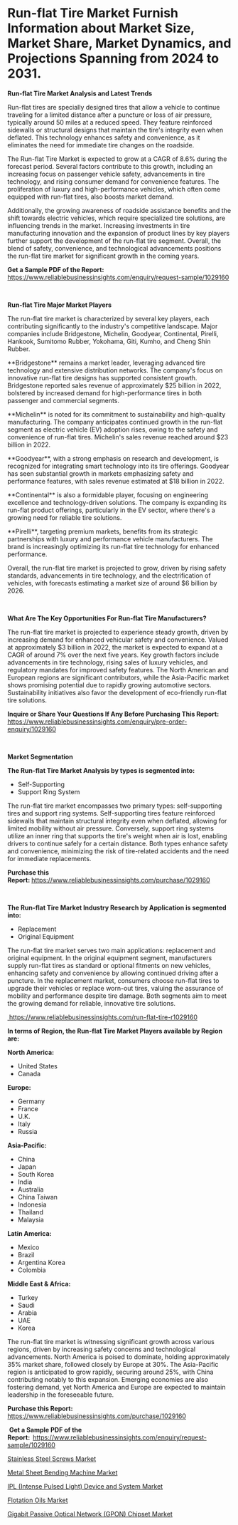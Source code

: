 <p><h1>Run-flat Tire Market Furnish Information about Market Size, Market Share, Market Dynamics, and Projections Spanning from 2024 to 2031.</h1></p><p><strong>Run-flat Tire Market Analysis and Latest Trends</strong></p>
<p><p>Run-flat tires are specially designed tires that allow a vehicle to continue traveling for a limited distance after a puncture or loss of air pressure, typically around 50 miles at a reduced speed. They feature reinforced sidewalls or structural designs that maintain the tire's integrity even when deflated. This technology enhances safety and convenience, as it eliminates the need for immediate tire changes on the roadside.</p><p>The Run-flat Tire Market is expected to grow at a CAGR of 8.6% during the forecast period. Several factors contribute to this growth, including an increasing focus on passenger vehicle safety, advancements in tire technology, and rising consumer demand for convenience features. The proliferation of luxury and high-performance vehicles, which often come equipped with run-flat tires, also boosts market demand. </p><p>Additionally, the growing awareness of roadside assistance benefits and the shift towards electric vehicles, which require specialized tire solutions, are influencing trends in the market. Increasing investments in tire manufacturing innovation and the expansion of product lines by key players further support the development of the run-flat tire segment. Overall, the blend of safety, convenience, and technological advancements positions the run-flat tire market for significant growth in the coming years.</p></p>
<p><strong>Get a Sample PDF of the Report:&nbsp;</strong> <a href="https://www.reliablebusinessinsights.com/enquiry/request-sample/1029160?utm_campaign=904&utm_medium=2&utm_source=Github&utm_content=ia&utm_term=03122024&utm_id=run-flat-tire">https://www.reliablebusinessinsights.com/enquiry/request-sample/1029160</a></p>
<p>&nbsp;</p>
<p><strong>Run-flat Tire Major Market Players</strong></p>
<p><p>The run-flat tire market is characterized by several key players, each contributing significantly to the industry's competitive landscape. Major companies include Bridgestone, Michelin, Goodyear, Continental, Pirelli, Hankook, Sumitomo Rubber, Yokohama, Giti, Kumho, and Cheng Shin Rubber.</p><p>**Bridgestone** remains a market leader, leveraging advanced tire technology and extensive distribution networks. The company's focus on innovative run-flat tire designs has supported consistent growth. Bridgestone reported sales revenue of approximately $25 billion in 2022, bolstered by increased demand for high-performance tires in both passenger and commercial segments.</p><p>**Michelin** is noted for its commitment to sustainability and high-quality manufacturing. The company anticipates continued growth in the run-flat segment as electric vehicle (EV) adoption rises, owing to the safety and convenience of run-flat tires. Michelin's sales revenue reached around $23 billion in 2022.</p><p>**Goodyear**, with a strong emphasis on research and development, is recognized for integrating smart technology into its tire offerings. Goodyear has seen substantial growth in markets emphasizing safety and performance features, with sales revenue estimated at $18 billion in 2022. </p><p>**Continental** is also a formidable player, focusing on engineering excellence and technology-driven solutions. The company is expanding its run-flat product offerings, particularly in the EV sector, where there's a growing need for reliable tire solutions.</p><p>**Pirelli**, targeting premium markets, benefits from its strategic partnerships with luxury and performance vehicle manufacturers. The brand is increasingly optimizing its run-flat tire technology for enhanced performance. </p><p>Overall, the run-flat tire market is projected to grow, driven by rising safety standards, advancements in tire technology, and the electrification of vehicles, with forecasts estimating a market size of around $6 billion by 2026.</p></p>
<p>&nbsp;</p>
<p><strong>What Are The Key Opportunities For Run-flat Tire Manufacturers?</strong></p>
<p><p>The run-flat tire market is projected to experience steady growth, driven by increasing demand for enhanced vehicular safety and convenience. Valued at approximately $3 billion in 2022, the market is expected to expand at a CAGR of around 7% over the next five years. Key growth factors include advancements in tire technology, rising sales of luxury vehicles, and regulatory mandates for improved safety features. The North American and European regions are significant contributors, while the Asia-Pacific market shows promising potential due to rapidly growing automotive sectors. Sustainability initiatives also favor the development of eco-friendly run-flat tire solutions.</p></p>
<p><strong>Inquire or Share Your Questions If Any Before Purchasing This Report:</strong> <a href="https://www.reliablebusinessinsights.com/enquiry/pre-order-enquiry/1029160?utm_campaign=904&utm_medium=2&utm_source=Github&utm_content=ia&utm_term=03122024&utm_id=run-flat-tire">https://www.reliablebusinessinsights.com/enquiry/pre-order-enquiry/1029160</a></p>
<p>&nbsp;</p>
<p><strong>Market Segmentation</strong></p>
<p><strong>The Run-flat Tire Market Analysis by types is segmented into:</strong></p>
<p><ul><li>Self-Supporting</li><li>Support Ring System</li></ul></p>
<p><p>The run-flat tire market encompasses two primary types: self-supporting tires and support ring systems. Self-supporting tires feature reinforced sidewalls that maintain structural integrity even when deflated, allowing for limited mobility without air pressure. Conversely, support ring systems utilize an inner ring that supports the tire's weight when air is lost, enabling drivers to continue safely for a certain distance. Both types enhance safety and convenience, minimizing the risk of tire-related accidents and the need for immediate replacements.</p></p>
<p><strong>Purchase this Report:&nbsp;</strong><a href="https://www.reliablebusinessinsights.com/purchase/1029160?utm_campaign=904&utm_medium=2&utm_source=Github&utm_content=ia&utm_term=03122024&utm_id=run-flat-tire">https://www.reliablebusinessinsights.com/purchase/1029160</a></p>
<p>&nbsp;</p>
<p><strong>The Run-flat Tire Market Industry Research by Application is segmented into:</strong></p>
<p><ul><li>Replacement</li><li>Original Equipment</li></ul></p>
<p><p>The run-flat tire market serves two main applications: replacement and original equipment. In the original equipment segment, manufacturers supply run-flat tires as standard or optional fitments on new vehicles, enhancing safety and convenience by allowing continued driving after a puncture. In the replacement market, consumers choose run-flat tires to upgrade their vehicles or replace worn-out tires, valuing the assurance of mobility and performance despite tire damage. Both segments aim to meet the growing demand for reliable, innovative tire solutions.</p></p>
<p><a href="https://www.reliablebusinessinsights.com/run-flat-tire-r1029160?utm_campaign=904&utm_medium=2&utm_source=Github&utm_content=ia&utm_term=03122024&utm_id=run-flat-tire">&nbsp;https://www.reliablebusinessinsights.com/run-flat-tire-r1029160</a></p>
<p><strong>In terms of Region, the Run-flat Tire Market Players available by Region are:</strong></p>
<p>
    <p> <strong> North America: </strong>
        <ul>
            <li>United States</li>
            <li>Canada</li>
        </ul>
        </p> 
    <p> <strong> Europe: </strong>
        <ul>
            <li>Germany</li>
            <li>France</li>
            <li>U.K.</li>
            <li>Italy</li>
            <li>Russia</li>
        </ul>
        </p> 
    <p> <strong> Asia-Pacific: </strong>
        <ul>
            <li>China</li>
            <li>Japan</li>
            <li>South Korea</li>
            <li>India</li>
            <li>Australia</li>
            <li>China Taiwan</li>
            <li>Indonesia</li>
            <li>Thailand</li>
            <li>Malaysia</li>
        </ul>
        </p> 
    <p> <strong> Latin America: </strong>
        <ul>
            <li>Mexico</li>
            <li>Brazil</li>
            <li>Argentina Korea</li>
            <li>Colombia</li>
        </ul>
        </p> 
    <p> <strong> Middle East & Africa: </strong>
        <ul>
            <li>Turkey</li>
            <li>Saudi</li>
            <li>Arabia</li>
            <li>UAE</li>
            <li>Korea</li>
        </ul>
    </p>
    </p>
<p><p>The run-flat tire market is witnessing significant growth across various regions, driven by increasing safety concerns and technological advancements. North America is poised to dominate, holding approximately 35% market share, followed closely by Europe at 30%. The Asia-Pacific region is anticipated to grow rapidly, securing around 25%, with China contributing notably to this expansion. Emerging economies are also fostering demand, yet North America and Europe are expected to maintain leadership in the foreseeable future.</p></p>
<p><strong>Purchase this Report: </strong><a href="https://www.reliablebusinessinsights.com/purchase/1029160?utm_campaign=904&utm_medium=2&utm_source=Github&utm_content=ia&utm_term=03122024&utm_id=run-flat-tire">https://www.reliablebusinessinsights.com/purchase/1029160</a></p>
<p>&nbsp;<strong>Get a Sample PDF of the Report:&nbsp;&nbsp;</strong><a href="https://www.reliablebusinessinsights.com/enquiry/request-sample/1029160?utm_campaign=904&utm_medium=2&utm_source=Github&utm_content=ia&utm_term=03122024&utm_id=run-flat-tire">https://www.reliablebusinessinsights.com/enquiry/request-sample/1029160</a></p>
<p><strong></strong></p>
<p><p><a href="https://www.linkedin.com/pulse/stainless-steel-screws-market-size-expanding-rapidly-hy2fc?utm_campaign=904&utm_medium=2&utm_source=Github&utm_content=ia&utm_term=03122024&utm_id=run-flat-tire">Stainless Steel Screws Market</a></p><p><a href="https://www.linkedin.com/pulse/comprehensive-metal-sheet-bending-machine-market-report-cwbpc?utm_campaign=904&utm_medium=2&utm_source=Github&utm_content=ia&utm_term=03122024&utm_id=run-flat-tire">Metal Sheet Bending Machine Market</a></p><p><a href="https://issuu.com/reportprime-2/docs/ipl-intense-pulsed-light-device-and-system-market-?utm_campaign=904&utm_medium=2&utm_source=Github&utm_content=ia&utm_term=03122024&utm_id=run-flat-tire">IPL (Intense Pulsed Light) Device and System Market</a></p><p><a href="https://github.com/flnordan65e0/Market-Research-Report-List-1/blob/main/flotation-oils-market.md?utm_campaign=904&utm_medium=2&utm_source=Github&utm_content=ia&utm_term=03122024&utm_id=run-flat-tire">Flotation Oils Market</a></p><p><a href="https://github.com/rodinayygacklezi/Market-Research-Report-List-1/blob/main/gigabit-passive-optical-network-gpon-chipset-market.md?utm_campaign=904&utm_medium=2&utm_source=Github&utm_content=ia&utm_term=03122024&utm_id=run-flat-tire">Gigabit Passive Optical Network (GPON) Chipset Market</a></p></p>